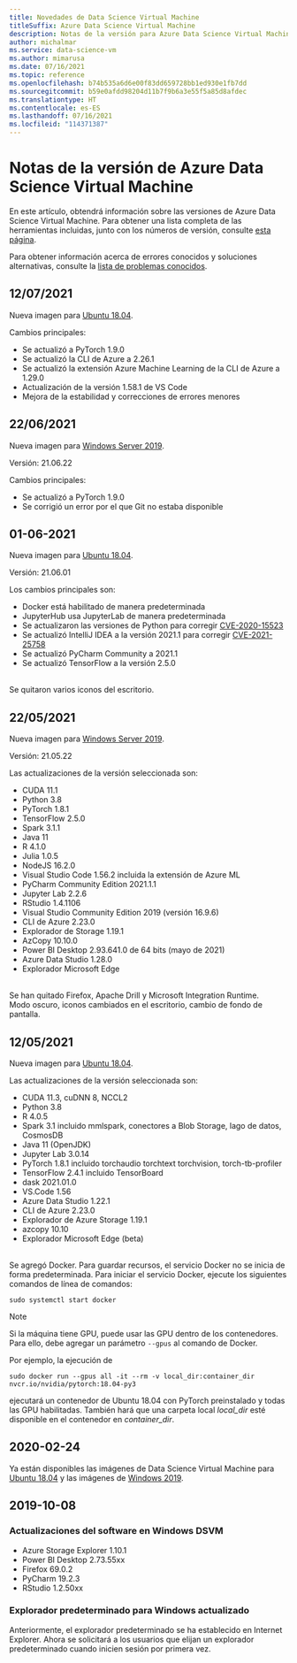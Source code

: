 ```yaml
---
title: Novedades de Data Science Virtual Machine
titleSuffix: Azure Data Science Virtual Machine
description: Notas de la versión para Azure Data Science Virtual Machine
author: michalmar
ms.service: data-science-vm
ms.author: mimarusa
ms.date: 07/16/2021
ms.topic: reference
ms.openlocfilehash: b74b535a6d6e00f83dd659728bb1ed930e1fb7dd
ms.sourcegitcommit: b59e0afdd98204d11b7f9b6a3e55f5a85d8afdec
ms.translationtype: HT
ms.contentlocale: es-ES
ms.lasthandoff: 07/16/2021
ms.locfileid: "114371387"
---
```

# <a name="azure-data-science-virtual-machine-release-notes"></a>Notas de la versión de Azure Data Science Virtual Machine

En este artículo, obtendrá información sobre las versiones de Azure Data Science Virtual Machine. Para obtener una lista completa de las herramientas incluidas, junto con los números de versión, consulte [esta página](./tools-included.md).

Para obtener información acerca de errores conocidos y soluciones alternativas, consulte la [lista de problemas conocidos](reference-known-issues.md).

## <a name="2021-07-12"></a>12/07/2021

Nueva imagen para [Ubuntu 18.04](https://azuremarketplace.microsoft.com/marketplace/apps/microsoft-dsvm.ubuntu-1804?tab=Overview).

Cambios principales:

- Se actualizó a PyTorch 1.9.0
- Se actualizó la CLI de Azure a 2.26.1
- Se actualizó la extensión Azure Machine Learning de la CLI de Azure a 1.29.0
- Actualización de la versión 1.58.1 de VS Code
- Mejora de la estabilidad y correcciones de errores menores 


## <a name="2021-06-22"></a>22/06/2021

Nueva imagen para [Windows Server 2019](https://azuremarketplace.microsoft.com/marketplace/apps/microsoft-dsvm.dsvm-win-2019?tab=Overview).

Versión: 21.06.22

Cambios principales:

- Se actualizó a PyTorch 1.9.0
- Se corrigió un error por el que Git no estaba disponible


## <a name="2021-06-01"></a>01-06-2021

Nueva imagen para [Ubuntu 18.04](https://azuremarketplace.microsoft.com/marketplace/apps/microsoft-dsvm.ubuntu-1804?tab=Overview).

Versión: 21.06.01

Los cambios principales son:

- Docker está habilitado de manera predeterminada
- JupyterHub usa JupyterLab de manera predeterminada
- Se actualizaron las versiones de Python para corregir [CVE-2020-15523](https://nvd.nist.gov/vuln/detail/CVE-2020-15523)
- Se actualizó IntelliJ IDEA a la versión 2021.1 para corregir [CVE-2021-25758](https://nvd.nist.gov/vuln/detail/CVE-2021-25758)
- Se actualizó PyCharm Community a 2021.1
- Se actualizó TensorFlow a la versión 2.5.0

<br/>
Se quitaron varios iconos del escritorio.

## <a name="2021-05-22"></a>22/05/2021

Nueva imagen para [Windows Server 2019](https://azuremarketplace.microsoft.com/marketplace/apps/microsoft-dsvm.dsvm-win-2019?tab=Overview).

Versión: 21.05.22

Las actualizaciones de la versión seleccionada son:
- CUDA 11.1
- Python 3.8
- PyTorch 1.8.1
- TensorFlow 2.5.0
- Spark 3.1.1
- Java 11
- R 4.1.0
- Julia 1.0.5
- NodeJS 16.2.0
- Visual Studio Code 1.56.2 incluida la extensión de Azure ML
- PyCharm Community Edition 2021.1.1
- Jupyter Lab 2.2.6
- RStudio 1.4.1106
- Visual Studio Community Edition 2019 (versión 16.9.6)
- CLI de Azure 2.23.0
- Explorador de Storage 1.19.1
- AzCopy 10.10.0
- Power BI Desktop 2.93.641.0 de 64 bits (mayo de 2021)
- Azure Data Studio 1.28.0
- Explorador Microsoft Edge

<br/>
Se han quitado Firefox, Apache Drill y Microsoft Integration Runtime.

<br/>
Modo oscuro, iconos cambiados en el escritorio, cambio de fondo de pantalla.

## <a name="2021-05-12"></a>12/05/2021

Nueva imagen para [Ubuntu 18.04](https://azuremarketplace.microsoft.com/marketplace/apps/microsoft-dsvm.ubuntu-1804?tab=Overview).

Las actualizaciones de la versión seleccionada son:
- CUDA 11.3, cuDNN 8, NCCL2
- Python 3.8
- R 4.0.5
- Spark 3.1 incluido mmlspark, conectores a Blob Storage, lago de datos, CosmosDB
- Java 11 (OpenJDK)
- Jupyter Lab 3.0.14
- PyTorch 1.8.1 incluido torchaudio torchtext torchvision, torch-tb-profiler
- TensorFlow 2.4.1 incluido TensorBoard
- dask 2021.01.0
- VS.Code 1.56
- Azure Data Studio 1.22.1
- CLI de Azure 2.23.0
- Explorador de Azure Storage 1.19.1
- azcopy 10.10
- Explorador Microsoft Edge (beta)

<br/>
Se agregó Docker. Para guardar recursos, el servicio Docker no se inicia de forma predeterminada. Para iniciar el servicio Docker, ejecute los siguientes comandos de línea de comandos:

```
sudo systemctl start docker
```

> [!NOTE]
> Si la máquina tiene GPU, puede usar las GPU dentro de los contenedores. Para ello, debe agregar un parámetro `--gpus` al comando de Docker.
>
> Por ejemplo, la ejecución de 
>
> `sudo docker run --gpus all -it --rm -v local_dir:container_dir nvcr.io/nvidia/pytorch:18.04-py3`
>
> ejecutará un contenedor de Ubuntu 18.04 con PyTorch preinstalado y todas las GPU habilitadas. También hará que una carpeta local *local_dir* esté disponible en el contenedor en *container_dir*.
>


## <a name="2020-02-24"></a>2020-02-24

Ya están disponibles las imágenes de Data Science Virtual Machine para [Ubuntu 18.04](https://azuremarketplace.microsoft.com/marketplace/apps/microsoft-dsvm.ubuntu-1804?tab=Overview) y las imágenes de [Windows 2019](https://azuremarketplace.microsoft.com/marketplace/apps/microsoft-dsvm.dsvm-win-2019?tab=Overview).

## <a name="2019-10-08"></a>2019-10-08

### <a name="updates-to-software-on-the-windows-dsvm"></a>Actualizaciones del software en Windows DSVM

- Azure Storage Explorer 1.10.1
- Power BI Desktop 2.73.55xx
- Firefox 69.0.2
- PyCharm 19.2.3
- RStudio 1.2.50xx

### <a name="default-browser-for-windows-updated"></a>Explorador predeterminado para Windows actualizado

Anteriormente, el explorador predeterminado se ha establecido en Internet Explorer. Ahora se solicitará a los usuarios que elijan un explorador predeterminado cuando inicien sesión por primera vez.
